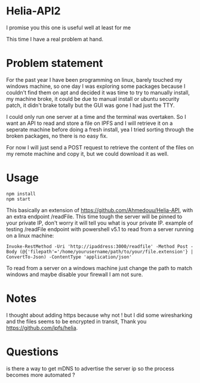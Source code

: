 # Helia-API2

I promise you this one is useful well at least for me 

This time I have a real problem at hand.


# Problem statement

For the past year I have been programming on linux, barely touched my windows machine, so one day I was exploring some packages because I couldn't find them on apt and decided it was time to try to manually install, my machine broke, it could be due to manual install or ubuntu security patch, it didn't brake totally but the GUI was gone I had just the TTY.

I could only run one server at a time and the terminal was overtaken.
So I want an API to read and store a file on IPFS and I will retrieve it on a seperate machine before doing a fresh install, yea I tried sorting through the broken packages, no there is no easy fix.

For now I will just send a POST request to retrieve the content of the files on my remote machine and copy it, but we could download it as well.

# Usage 

```
npm install
npm start
```
This basically an extension of https://github.com/Ahmedouu/Helia-API, with an extra endpoint /readFile. 
This time tough the server will be pinned to your private IP, don't worry it will tell you what is your private IP.
example of testing /readFile endpoint with powershell v5.1 to read from a server running on a linux machine:
```
Invoke-RestMethod -Uri 'http://ipaddress:3000/readfile' -Method Post -Body (@{'filepath'='/home/yourusername/path/to/your/file.extension'} | ConvertTo-Json) -ContentType 'application/json'
```
To read from a server on a windows machine just change the path to match windows and maybe disable your firewall I am not sure.

# Notes

I thought about adding https because why not ! but I did some wiresharking and the files seems to be encrypted in transit, Thank you https://github.com/ipfs/helia.

# Questions

is there a way to get mDNS to advertise the server ip so the process becomes more automated ?

